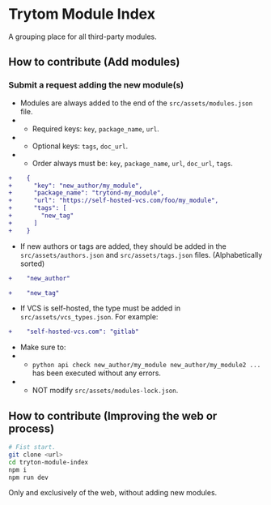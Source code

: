 # Trytom Module Index

A grouping place for all third-party modules.

## How to contribute (Add modules)

### Submit a request adding the new module(s)

- Modules are always added to the end of the `src/assets/modules.json` file.
- - Required keys: `key`, `package_name`, `url`.
- - Optional keys: `tags`, `doc_url`.
- - Order always must be: `key`, `package_name`, `url`, `doc_url`, `tags`.

```diff
+    {
+      "key": "new_author/my_module",
+      "package_name": "trytond-my_module",
+      "url": "https://self-hosted-vcs.com/foo/my_module",
+      "tags": [
+        "new_tag"
+      ]
+    }
```

- If new authors or tags are added, they should be added in the `src/assets/authors.json` and `src/assets/tags.json` files. (Alphabetically sorted)

```diff
+    "new_author"
```

```diff
+    "new_tag"
```

- If VCS is self-hosted, the type must be added in `src/assets/vcs_types.json`.
For example:

```diff
+    "self-hosted-vcs.com": "gitlab"
```

- Make sure to:
- - `python api check new_author/my_module new_author/my_module2 ...` has been executed without any errors.
- - NOT modify `src/assets/modules-lock.json`.

## How to contribute (Improving the web or process)

```bash
# Fist start.
git clone <url>
cd tryton-module-index
npm i
npm run dev
```

Only and exclusively of the web, without adding new modules.
